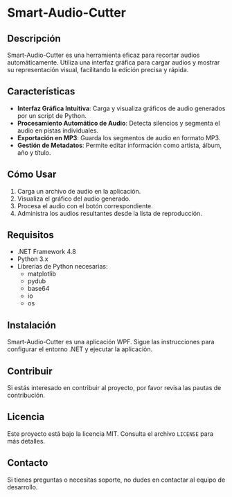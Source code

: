 # Smart-Audio-Cutter

## Descripción
Smart-Audio-Cutter es una herramienta eficaz para recortar audios automáticamente. Utiliza una interfaz gráfica para cargar audios y mostrar su representación visual, facilitando la edición precisa y rápida.

## Características
- **Interfaz Gráfica Intuitiva**: Carga y visualiza gráficos de audio generados por un script de Python.
- **Procesamiento Automático de Audio**: Detecta silencios y segmenta el audio en pistas individuales.
- **Exportación en MP3**: Guarda los segmentos de audio en formato MP3.
- **Gestión de Metadatos**: Permite editar información como artista, álbum, año y título.

## Cómo Usar
1. Carga un archivo de audio en la aplicación.
2. Visualiza el gráfico del audio generado.
3. Procesa el audio con el botón correspondiente.
4. Administra los audios resultantes desde la lista de reproducción.

## Requisitos
- .NET Framework 4.8
- Python 3.x
- Librerías de Python necesarias:
  - matplotlib
  - pydub
  - base64
  - io
  - os

## Instalación
Smart-Audio-Cutter es una aplicación WPF. Sigue las instrucciones para configurar el entorno .NET y ejecutar la aplicación.

## Contribuir
Si estás interesado en contribuir al proyecto, por favor revisa las pautas de contribución.

## Licencia
Este proyecto está bajo la licencia MIT. Consulta el archivo `LICENSE` para más detalles.

## Contacto
Si tienes preguntas o necesitas soporte, no dudes en contactar al equipo de desarrollo.

